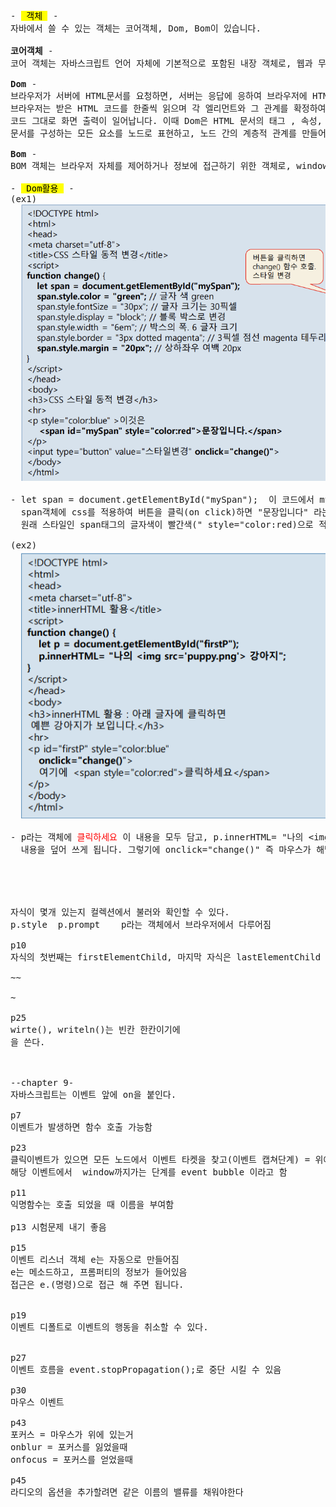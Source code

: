 <pre>
- <mark> 객체 </mark> -
자바에서 쓸 수 있는 객체는 코어객체, Dom, Bom이 있습니다.

<b>코어객체 </b>-
코어 객체는 자바스크립트 언어 자체에 기본적으로 포함된 내장 객체로, 웹과 무관하게 언제나 사용할 수 있는 객체입니다.

<b>Dom </b>-
브라우저가 서버에 HTML문서를 요청하면, 서버는 응답에 응하여 브라우저에 HTML파일을 보내줍니다. 
브라우저는 받은 HTML 코드를 한줄씩 읽으며 각 엘리먼트와 그 관계를 확정하여 트리구조로 바꾸고, 렌더링 되어 
코드 그대로 화면 출력이 일어납니다. 이때 Dom은 HTML 문서의 태그 , 속성, 스타일, 이벤트 리스너, 콘텐츠 등
문서를 구성하는 모든 요소를 노드로 표현하고, 노드 간의 계층적 관계를 만들어 구조를 확정 해주는 역할을 합니다. 

<b>Bom </b>-
BOM 객체는 브라우저 자체를 제어하거나 정보에 접근하기 위한 객체로, window, location, history, navigator, screen 등이 포함됩니다.

- <mark> Dom활용 </mark> -
(ex1) 
  <img src="images/Dom활용(1).png" width="500" alt="로고">
  
- let span = document.getElementById("mySpan");  이 코드에서 myspan이라는 ID를 가진 엘리먼트 전체를 span이라는 객체에 가져오고, 
  span객체에 css를 적용하여 버튼을 클릭(on click)하면 "문장입니다" 라는 텍스트 스타일이 바뀌게 설정이 되어 있고, 클릭하지 않으면
  원래 스타일인 span태그의 글자색이 빨간색(" style="color:red)으로 적용되는걸 볼 수 있습니다.

(ex2) 
  <img src="images/Dom활용(2).png" width="500" alt="로고">

- p라는 객체에 <span style="color:red">클릭하세요</span> 이 내용을 모두 담고, p.innerHTML= "나의 &lt;img src='puppy.png"&gt; 강아지" 는 p객체에 "나의 &it;img src='puppy.png'&gt; 강아지" </code> 라는 
  내용을 덮어 쓰게 됩니다. 그렇기에 onclick="change()" 즉 마우스가 해당 문구에 클릭이 되면 해당 이미지가 화면에 출력 되어지는 것을 볼 수 있습니다. 




  
자식이 몇개 있는지 컬렉션에서 불러와 확인할 수 있다.
p.style  p.prompt    p라는 객체에서 브라우저에서 다루어짐

p10
자식의 첫번째는 firstElementChild, 마지막 자식은 lastElementChild

~~

~

p25
wirte(), writeln()는 빈칸 한칸이기에 <br>을 쓴다.

  

--chapter 9-
자바스크립트는 이벤트 앞에 on을 붙인다.

p7
이벤트가 발생하면 함수 호출 가능함

p23
클릭이벤트가 있으면 모든 노드에서 이벤트 타켓을 찾고(이벤트 캡쳐단계) = 위에서 아래로 이벤트 리스너를 찾는 것
해당 이벤트에서  window까지가는 단계를 event bubble 이라고 함

p11
익명함수는 호출 되었을 때 이름을 부여함

p13 시험문제 내기 좋음

p15
이벤트 리스너 객체 e는 자동으로 만들어짐 
e는 메소드하고, 프롬퍼티의 정보가 들어있음
접근은 e.(명령)으로 접근 해 주면 됩니다.


p19
이벤트 디폴트로 이벤트의 행동을 취소할 수 있다.


p27
이벤트 흐름을 event.stopPropagation();로 중단 시킬 수 있음

p30
마우스 이벤트 

p43
포커스 = 마우스가 위에 있는거
onblur = 포커스를 잃었을때
onfocus = 포커스를 얻었을때

p45
라디오의 옵션을 추가할려면 같은 이름의 밸류를 채워야한다














</pre>






